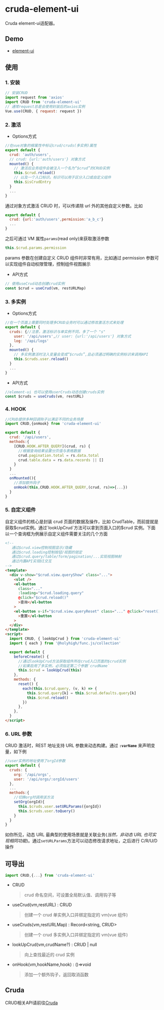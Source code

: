# cruda-element-ui
Cruda element-ui适配器。

## Demo
- [element-ui](https://stackblitz.com/edit/cruda-element-ui?file=src%2FApp.vue)

## 使用
### 1. 安装
```js
// 安装CRUD
import request from 'axios'
import CRUD from 'cruda-element-ui'
// 通常request总是会使用封装后的axios实例
Vue.use(CRUD, { request: request })
```
### 2. 激活
- Options方式
```js
//在vue对象的根属性中标记crud/cruds(多实例)属性
export default {
  crud: 'auth/users',
  // crud: {url:'auth/users'} 对象方式
  mounted() {
    // 激活后业务组件会被注入一个名为“$crud”的CRUD实例
    this.$crud.reload()
    // 以及一个入口标识。标识可以用于区分入口或自定义组件
    this.$isCrudEntry
  }
  ...
}
```

通过对象方式激活 CRUD 时，可以传递除 url 外的其他自定义参数。比如

```js
export default {
  crud: {url:'auth/users',permission:'a_b_c'}
  ...
}
```

之后可通过 VM 属性`params`(read only)来获取激活参数

```js
this.$crud.params.permission
```

params 参数在创建自定义 CRUD 组件时非常有用，比如通过 permission 参数可以实现组件自动权限管理，控制组件视图展示

- API方式
```js
// 使用useCrud动态创建crud实例
const $crud = useCrud(vm, restURLMap)
```
### 3. 多实例
- Options方式
```js
//在一个页面上需要同时处理多CRUD业务时可以通过修改激活方式来处理
export default {
  cruds: {//注意，激活标识与单实例不同，多了一个 "s"
    user: '/api/users',// user: {url:'/api/users'} 对象方式
    log: '/api/logs'
  },
  mounted() {
    // 多实例激活时注入变量会变成“$cruds”,且必须通过明确的实例标识来调用API
    this.$cruds.user.reload()
  }
  ...
}
```
- API方式
```js
//element-ui 也可以使用userCruds动态创建cruds实例
const $cruds = useCruds(vm, restURL)
```
### 4. HOOK
```js
//CRUD提供多种回调钩子以满足不同的业务场景
import CRUD,{onHook} from 'cruda-element-ui'

export default {
  crud: '/api/users',
  methods:{
    [CRUD.HOOK.AFTER_QUERY](crud, rs) {
	  //根据查询结果设置分页值与表格数据
      crud.pagination.total = rs.data.total
      crud.table.data = rs.data.records || []
    }
  }
  ...
  onMounted(){
    //添加额外钩子
    onHook(this,CRUD.HOOK.AFTER_QUERY,(crud, rs)=>{...})
  }
}
```
### 5. 自定义组件
自定义组件的核心是封装 crud 页面的数据及操作，比如 CrudTable，而前提就是获取$crud实例。通过`lookUpCrud`方法可以拿到页面入口的$crud 实例。下面以一个查询框为例展示自定义组件需要关注的几个方面

```html
<!--
   通过$crud.view控制视图显示/隐藏
   通过$crud.loading控制按钮/视图的锁定
   通过$crud.query/table/form/pagination/...实现视图映射
   通过内置API实现UI交互
-->
<template>
  <div v-show="$crud.view.queryShow" class="...">
    <slot />
    <el-button
      class="..."
      :loading="$crud.loading.query"
      @click="$crud.reload()"
      >查询</el-button
    >
    <el-button v-if="$crud.view.queryReset" class="..." @click="reset()"
      >重置</el-button
    >
  </div>
</template>
<script>
  import CRUD, { lookUpCrud } from 'cruda-element-ui'
  import { each } from '@holyhigh/func.js/collection'

  export default {
    beforeCreate() {
      //通过lookUpCrud方法获取组件所在crud入口页面的$crud实例
      //如果启用了多实例，必须指定第二个参数`crudName`
      this.$crud = lookUpCrud(this)
    },
    methods: {
      reset() {
        each(this.$crud.query, (v, k) => {
          this.$crud.query[k] = this.$crud.defaults.query[k]
          this.$crud.reload()
        })
      },
    },
  }
</script>
```
### 6. URL 参数
CRUD 激活时，REST 地址支持 URL 参数来动态构建。通过 **`:varName`** 来声明变量，如下例

```js
//user实例的地址使用了orgId参数
export default {
  cruds: {
    org: '/api/orgs',
    user: '/api/orgs/:orgId/users'
  },
  ...
  methods:{
    //切换org时调用该方法
    setOrg(orgId){
      this.$cruds.user.setURLParams({orgId})
      this.$cruds.user.toQuery()
    }
  }
}
```

如你所见，动态 URL 最典型的使用场景就是关联业务(_当然，非动态 URL 也可实现相同功能_)。通过`setURLParams`方法可以动态修改请求地址，之后进行 C/R/U/D 操作

## 可导出

```js
import CRUD,{...} from 'cruda-element-ui'
```

- CRUD 
  > crud 命名空间，可设置全局默认值、调用钩子等
- useCrud(vm,restURL) : CRUD
  > 创建一个 crud 单实例入口并绑定指定的 vm(vue 组件)
- useCruds(vm,restURLMap) : Record<string, CRUD>
  > 创建一个 crud 多实例入口并绑定指定的 vm(vue 组件)
- lookUpCrud(vm,crudName?) : CRUD | null
  > 向上查找最近的 crud 实例
- onHook(vm,hookName,hook) : ()=>void
  > 添加一个额外钩子，返回取消函数

## Cruda
CRUD相关API请前往[Cruda](https://github.com/holyhigh2/cruda)
